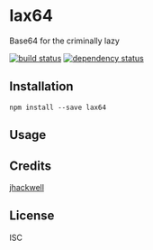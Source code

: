 # lax64

Base64 for the criminally lazy

[![build status](https://secure.travis-ci.org/jhackwell/lax64.svg)](http://travis-ci.org/jhackwell/lax64)
[![dependency status](https://david-dm.org/jhackwell/lax64.svg)](https://david-dm.org/jhackwell/lax64)

## Installation

```
npm install --save lax64
```

## Usage

## Credits
[jhackwell](https://github.com/jhackwell/)

## License

ISC
